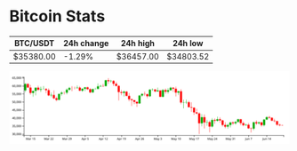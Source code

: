 # Bitcoin Stats

BTC/USDT|24h change|24h high|24h low|
|---|---|---|---|
|$35380.00|-1.29%|$36457.00|$34803.52|

<img src="./chart.svg">
